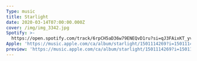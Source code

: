 ```yaml
---
Type: music
title: Starlight
date: 2020-03-14T07:00:00.000Z
cover: /img/img_3342.jpg
Spotify: >-
  https://open.spotify.com/track/6rpCH5aD36w79ENEQvD1ru?si=qJ3FAixKT_yvufsryiHBFw
Apple: 'https://music.apple.com/ca/album/starlight/1501114269?i=1501114270'
preview: 'https://music.apple.com/ca/album/starlight/1501114269?i=1501114270'
---
```


